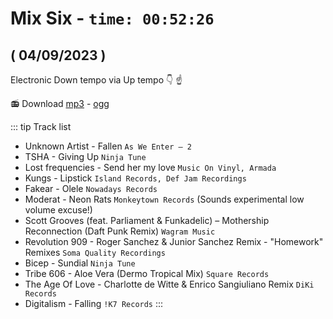 # Mix Six - `time: 00:52:26`
## ( 04/09/2023 )

Electronic Down tempo via Up tempo 👇 ☝️

<my-live-archives url="https://live.rouquin.me/archives/MixSix.mp4" urltrack="../vtt/MixSix.vtt" datenamemix="03/09/2023 :: Mix Six"></my-live-archives>

📻 Download [mp3](https://live.rouquin.me/archives/MixSix.mp3) - [ogg](https://live.rouquin.me/archives/MixSix.ogg)

::: tip Track list

- Unknown Artist - Fallen `As We Enter – 2`
- TSHA - Giving Up `Ninja Tune`
- Lost frequencies - Send her my love `Music On Vinyl, Armada`
- Kungs - Lipstick `Island Records, Def Jam Recordings`
- Fakear - Olele `Nowadays Records`
- Moderat - Neon Rats `Monkeytown Records` (Sounds experimental low volume excuse!)
- Scott Grooves (feat. Parliament & Funkadelic) –	Mothership Reconnection (Daft Punk Remix) `Wagram Music`
- Revolution 909 - Roger Sanchez & Junior Sanchez Remix - "Homework" Remixes `Soma Quality Recordings `
- Bicep - Sundial `Ninja Tune`
- Tribe 606 - Aloe Vera (Dermo Tropical Mix) `Square Records`
- The Age Of Love - Charlotte de Witte & Enrico Sangiuliano Remix `DiKi Records`
- Digitalism - Falling `!K7 Records`
:::